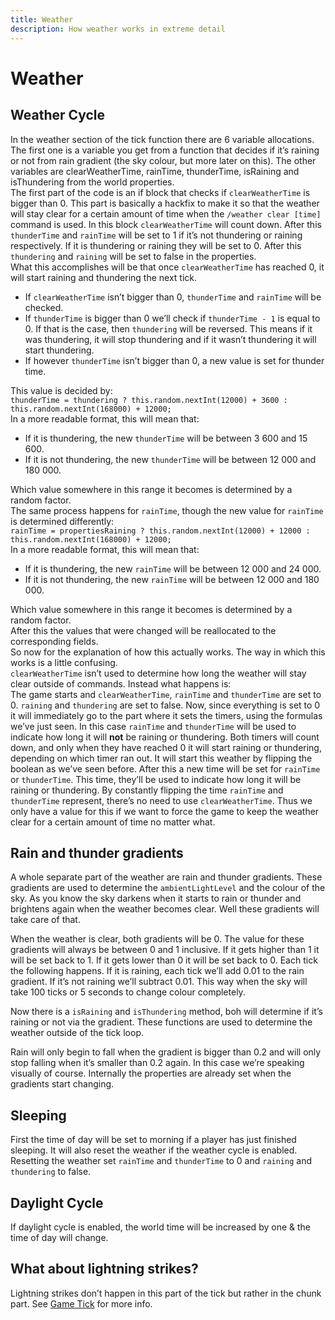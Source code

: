 ```yaml
---
title: Weather
description: How weather works in extreme detail
---
```


# Weather

## Weather Cycle
In the weather section of the tick function there are 6 variable allocations.  
The first one is a variable you get from a function that decides if it’s raining or not from rain gradient (the sky colour, but more later on this). The other variables are clearWeatherTime, rainTime, thunderTime, isRaining and isThundering from the world properties.  
The first part of the code is an if block that checks if `clearWeatherTime` is bigger than 0. This part is basically a hackfix to make it so that the weather will stay clear for a certain amount of time when the `/weather clear [time]` command is used. In this block `clearWeatherTime` will count down. After this `thunderTime` and `rainTime` will be set to 1 if it’s not thundering or raining respectively. If it is thundering or raining they will be set to 0. After this `thundering` and `raining` will be set to false in the properties.  
What this accomplishes will be that once `clearWeatherTime` has reached 0, it will start raining and thundering the next tick.
- If `clearWeatherTime` isn’t bigger than 0, `thunderTime` and `rainTime` will be checked.
- If `thunderTime` is bigger than 0 we’ll check if `thunderTime - 1` is equal to 0. If that is the case, then `thundering` will be reversed. This means if it was thundering, it will stop thundering and if it wasn’t thundering it will start thundering.
- If however `thunderTime` isn’t bigger than 0, a new value is set for thunder time.

This value is decided by:  
`thunderTime = thundering ? this.random.nextInt(12000) + 3600 : this.random.nextInt(168000) + 12000;`  
In a more readable format, this will mean that:
- If it is thundering, the new `thunderTime`  will be between 3 600 and 15 600.
- If it is not thundering, the new `thunderTime`  will be between 12 000 and 180 000.

Which value somewhere in this range it becomes is determined by a random factor.  
The same process happens for `rainTime`, though the new value for `rainTime` is determined differently:  
`rainTime = propertiesRaining ? this.random.nextInt(12000) + 12000 : this.random.nextInt(168000) + 12000;`  
In a more readable format, this will mean that:
- If it is thundering, the new `rainTime` will be between 12 000 and 24 000.
- If it is not thundering, the new `rainTime` will be between 12 000 and 180 000.

Which value somewhere in this range it becomes is determined by a random factor.  
After this the values that were changed will be reallocated to the corresponding fields.  
So now for the explanation of how this actually works. The way in which this works is a little confusing.  
`clearWeatherTime` isn’t used to determine how long the weather will stay clear outside of commands. Instead what happens is:  
The game starts and `clearWeatherTime`, `rainTime` and `thunderTime` are set to 0. `raining` and `thundering`  are set to false. Now, since everything is set to 0 it will immediately go to the part where it sets the timers, using the formulas we’ve just seen. In this case `rainTime` and `thunderTime` will be used to indicate how long it will **not** be raining or thundering. Both timers will count down, and only when they have reached 0 it will start raining or thundering, depending on which timer ran out. It will start this weather by flipping the boolean as we’ve seen before. After this a new time will be set for `rainTime` or `thunderTime`. This time, they’ll be used to indicate how long it will be raining or thundering. By constantly flipping the time `rainTime` and `thunderTime` represent, there’s no need to use `clearWeatherTime`. Thus we only have a value for this if we want to force the game to keep the weather clear for a certain amount of time no matter what.  

## Rain and thunder gradients
A whole separate part of the weather are rain and thunder gradients. These gradients are used to determine the `ambientLightLevel` and the colour of the sky. As you know the sky darkens when it starts to rain or thunder and brightens again when the weather becomes clear. Well these gradients will take care of that.

When the weather is clear, both gradients will be 0. The value for these gradients will always be between 0 and 1 inclusive. If it gets higher than 1 it will be set back to 1. If it gets lower than 0 it will be set back to 0. Each tick the following happens. If it is raining, each tick we’ll add 0.01 to the rain gradient. If it’s not raining we’ll subtract 0.01. This way when the sky will take 100 ticks or 5 seconds to change colour completely.

Now there is a `isRaining` and `isThundering` method, boh will determine if it’s raining or not via the gradient. These functions are used to determine the weather outside of the tick loop.

Rain will only begin to fall when the gradient is bigger than 0.2 and will only stop falling when it’s smaller than 0.2 again. In this case we’re speaking visually of course. Internally the properties are already set when the gradients start changing.

## Sleeping
First the time of day will be set to morning if a player has just finished sleeping. It will also reset the weather if the weather cycle is enabled. Resetting the weather set `rainTime` and `thunderTime` to 0 and `raining` and `thundering` to false.

## Daylight Cycle
If daylight cycle is enabled, the world time will be increased by one & the time of day will change.

## What about lightning strikes?
Lightning strikes don’t happen in this part of the tick but rather in the chunk part. See [Game Tick](https://techmcdocs.github.io/pages/GameTick/) for more info.

